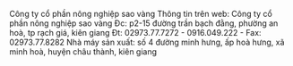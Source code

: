 Công ty cổ phần nông nghiệp sao vàng
Thông tin trên web:
Công ty cổ phần nông nghiệp sao vàng
Đc: p2-15 đường trần bạch đằng, phường an hoà, tp rạch giá, kiên giang
Đt: 02973.77.7272 - 0916.049.222 - Fax: 02973.77.8282
Nhà máy sản xuất: số 4 đường minh hưng, ấp hoà hưng, xã minh hoà, huyện châu thành, kiên giang
